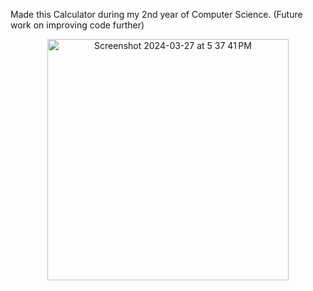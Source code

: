 Made this Calculator during my 2nd year of Computer Science. (Future work on improving code further)

<center>
  <img width="386" alt="Screenshot 2024-03-27 at 5 37 41 PM" src="https://github.com/JamesDracupWCU/WCU_Calculator/assets/108743432/735063c7-0784-4f0a-a2cf-f3b9e55da713"> 
</center>
